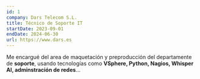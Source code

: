 ```yaml
---
id: 1
company: Dars Telecom S.L.
title: Técnico de Soporte IT
startDate: 2023-09-01
endDate: 2024-06-30
url: https://www.dars.es
---
```


Me encargué del area de maquetación y preproducción del departamente de **soporte**, usando tecnologías como **VSphere, Python, Nagios, Whisper AI, adminstración de redes**...


